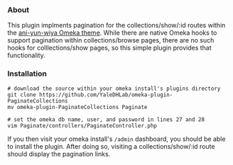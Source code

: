 ### About
This plugin implments pagination for the collections/show/:id routes within the [ani-yun-wiya Omeka theme](https://github.com/YaleDHLab/ani-yun-wiya). While there are native Omeka hooks to support pagination within collections/browse pages, there are no such hooks for colllections/show pages, so this simple plugin provides that functionality.

### Installation

```
# download the source within your omeka install's plugins directory
git clone https://github.com/YaleDHLab/omeka-plugin-PaginateCollections
mv omeka-plugin-PaginateCollections Paginate

# set the omeka db name, user, and password in lines 27 and 28
vim Paginate/controllers/PaginateController.php
```

If you then visit your omeka install's `/admin` dashboard, you should be able to install the plugin. After doing so, visiting a collections/show/:id route should display the pagination links. 
